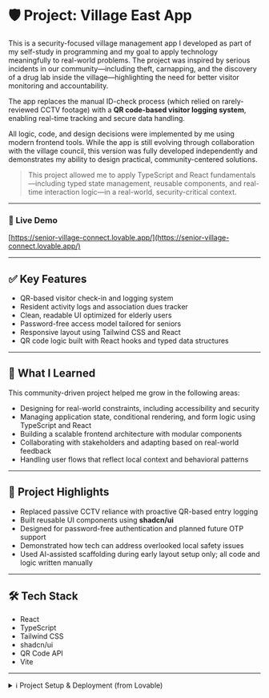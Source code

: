 # 🛡️ Project: Village East App

This is a security-focused village management app I developed as part of my self-study in programming and my goal to apply technology meaningfully to real-world problems. The project was inspired by serious incidents in our community—including theft, carnapping, and the discovery of a drug lab inside the village—highlighting the need for better visitor monitoring and accountability.

The app replaces the manual ID-check process (which relied on rarely-reviewed CCTV footage) with a **QR code-based visitor logging system**, enabling real-time tracking and secure data handling.

All logic, code, and design decisions were implemented by me using modern frontend tools. While the app is still evolving through collaboration with the village council, this version was fully developed independently and demonstrates my ability to design practical, community-centered solutions.

> This project allowed me to apply TypeScript and React fundamentals—including typed state management, reusable components, and real-time interaction logic—in a real-world, security-critical context.

---

### 🔗 Live Demo  
[https://senior-village-connect.lovable.app/](https://senior-village-connect.lovable.app/)

---

## ✅ Key Features

- QR-based visitor check-in and logging system  
- Resident activity logs and association dues tracker  
- Clean, readable UI optimized for elderly users  
- Password-free access model tailored for seniors  
- Responsive layout using Tailwind CSS and React  
- QR code logic built with React hooks and typed data structures  

---

## 🧠 What I Learned

This community-driven project helped me grow in the following areas:

- Designing for real-world constraints, including accessibility and security  
- Managing application state, conditional rendering, and form logic using TypeScript and React  
- Building a scalable frontend architecture with modular components  
- Collaborating with stakeholders and adapting based on real-world feedback  
- Handling user flows that reflect local context and behavioral patterns  

---

## 📌 Project Highlights

- Replaced passive CCTV reliance with proactive QR-based entry logging  
- Built reusable UI components using **shadcn/ui**  
- Designed for password-free authentication and planned future OTP support  
- Demonstrated how tech can address overlooked local safety issues  
- Used AI-assisted scaffolding during early layout setup only; all code and logic written manually  

---

## 🛠 Tech Stack

- React  
- TypeScript  
- Tailwind CSS  
- shadcn/ui  
- QR Code API  
- Vite

---

<details>
<summary>ℹ️ Project Setup & Deployment (from Lovable)</summary>

### 🔗 Project Info  
**URL**: https://lovable.dev/projects/a91d35ed-f698-4de4-ac64-ede97785ca4a

### Editing the Code

You can:

**➤ Use Lovable**  
Visit the [Lovable Project](https://lovable.dev/projects/a91d35ed-f698-4de4-ac64-ede97785ca4a) and prompt-edit your layout.

**➤ Use your preferred IDE**

```sh
git clone <YOUR_GIT_URL>
cd <YOUR_PROJECT_NAME>
npm i
npm run dev
